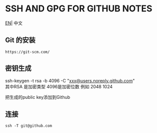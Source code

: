 # SSH AND GPG FOR GITHUB NOTES

[EN](/README.md)| 中文

## Git 的安装

```
https://git-scm.com/
```

## 密钥生成

ssh-keygen -t rsa -b 4096 -C "xxx@users.noreply.github.com"  
其中RSA 是加密类型 4096是加密位数 例如 2048 1024  

把生成的public key添加到Github

## 连接
```
ssh -T git@github.com
```